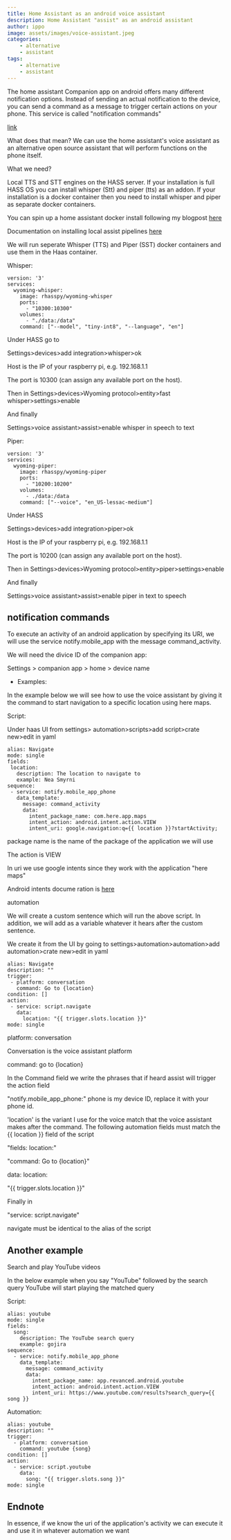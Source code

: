 ```yaml
---
title: Home Assistant as an android voice assistant
description: Home Assistant "assist" as an android assistant
author: ippo
image: assets/images/voice-assistant.jpeg
categories:
    - alternative
    - assistant 
tags:
    - alternative
    - assistant 
---
```


The home assistant Companion app on android offers many different notification options.
Instead of sending an actual notification to the device, you can send a command as a message to trigger certain actions on your phone.
This service is called "notification commands"

[link](companion.home-assistant.io/docs/notifications/notification-commands)

What does that mean?
We can use the home assistant's voice assistant as an alternative open source assistant that will perform functions on the phone itself.

What we need?

Local TTS and STT engines on the HASS server.
If your installation is full HASS OS you can install whisper (Stt) and piper (tts) as an addon.
If your installation is a docker container then you need to install whisper and piper as separate docker containers.

You can spin up a home assistant docker install following my blogpost [here](https://ippocratis.github.io/https://ippocratis.github.io/assistant/)

Documentation on installing local assist pipelines [here](https://www.home-assistant.io/voice_control/voice_remote_local_assistant/)

We will run seperate Whisper (TTS) and Piper (SST) docker containers and use them in the Haas container.

Whisper:

```
version: '3'
services:
  wyoming-whisper:
    image: rhasspy/wyoming-whisper
    ports:
      - "10300:10300"
    volumes:
      - "./data:/data"
    command: ["--model", "tiny-int8", "--language", "en"]
```

Under HASS go to

Settings>devices>add integration>whisper>ok

Host is the IP of your raspberry pi, e.g. 192.168.1.1

The port is 10300 (can assign any available port on the host).

Then in Settings>devices>Wyoming protocol>entity>fast whisper>settings>enable

And finally

Settings>voice assistant>assist>enable whisper in speech to text

Piper:
```
version: '3'
services:
  wyoming-piper:
    image: rhasspy/wyoming-piper
    ports:
      - "10200:10200"
    volumes:
      - ./data:/data
    command: ["--voice", "en_US-lessac-medium"]
```

Under HASS

Settings>devices>add integration>piper>ok

Host is the IP of your raspberry pi, e.g. 192.168.1.1

The port is 10200 (can assign any available port on the host).

Then in Settings>devices>Wyoming protocol>entity>piper>settings>enable

And finally

Settings>voice assistant>assist>enable piper in text to speech

## notification commands

To execute an activity of an android application by specifying its URI, we will use the service notify.mobile_app with the message command_activity.

We will need the divice ID of the companion app:

Settings > companion app > home > device name

- Examples:

In the example below we will see how to use the voice assistant by giving it the command to start navigation to a specific location using here maps.

Script:

Under haas UI from settings> automation>scripts>add script>crate new>edit in yaml

```
alias: Navigate
mode: single
fields:
 location:
   description: The location to navigate to
   example: Nea Smyrni
sequence:
 - service: notify.mobile_app_phone
   data_template:
     message: command_activity
     data:
       intent_package_name: com.here.app.maps
       intent_action: android.intent.action.VIEW
       intent_uri: google.navigation:q={{ location }}?startActivity;
```

package name is the name of the package of the application we will use

The action is VIEW

In uri we use google intents since they work with the application "here maps"

Android intents docume ration is [here](https://developer.android.com/guide/components/intents-common)

automation

We will create a custom sentence which will run the above script.
In addition, we will add as a variable whatever it hears after the custom sentence.

We create it from the UI by going to settings>automation>automation>add automation>crate new>edit in yaml

```
alias: Navigate
description: ""
trigger:
 - platform: conversation
   command: Go to {location}
condition: []
action:
 - service: script.navigate
   data:
     location: "{{ trigger.slots.location }}"
mode: single
```

platform: conversation

Conversation is the voice assistant platform

command: go to {location}

In the Command field we write the phrases that if heard assist will trigger the action field

"notify.mobile_app_phone:" phone is my device ID, replace it with your phone id.

'location' is the variant I use for the voice match that the voice assistant makes after the command. The following automation fields must match the {{ location }} field of the script

"fields: location:"

"command: Go to {location}"

data: location:

"{{ trigger.slots.location }}"

Finally in

"service: script.navigate"

navigate must be identical to the alias of the script

## Another example

Search and play YouTube videos

In the below example when you say "YouTube" followed by the search query YouTube will start playing the matched query  

Script:

```
alias: youtube
mode: single
fields:
  song:
    description: The YouTube search query
    example: gojira
sequence:
  - service: notify.mobile_app_phone
    data_template:
      message: command_activity
      data:
        intent_package_name: app.revanced.android.youtube
        intent_action: android.intent.action.VIEW
        intent_uri: https://www.youtube.com/results?search_query={{ song }}
```

Automation:

```
alias: youtube
description: ""
trigger:
  - platform: conversation
    command: youtube {song}
condition: []
action:
  - service: script.youtube
    data:
      song: "{{ trigger.slots.song }}"
mode: single
```

## Endnote
In essence, if we know the uri of the application's activity we can execute it and use it in whatever automation we want

